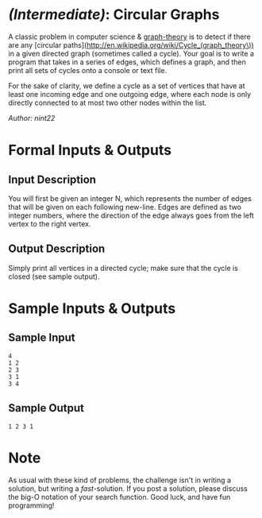 # [](#IntermediateIcon) *(Intermediate)*: Circular Graphs

A classic problem in computer science & [graph-theory](http://en.wikipedia.org/wiki/Graph_theory) is to detect if there are any [circular paths](http://en.wikipedia.org/wiki/Cycle_(graph_theory\)) in a given directed graph (sometimes called a cycle). Your goal is to write a program that takes in a series of edges, which defines a graph, and then print all sets of cycles onto a console or text file.

For the sake of clarity, we define a cycle as a set of vertices that have at least one incoming edge and one outgoing edge, where each node is only directly connected to at most two other nodes within the list.

*Author: nint22*

# Formal Inputs & Outputs
## Input Description

You will first be given an integer N, which represents the number of edges that will be given on each following new-line. Edges are defined as two integer numbers, where the direction of the edge always goes from the left vertex to the right vertex.

## Output Description

Simply print all vertices in a directed cycle; make sure that the cycle is closed (see sample output).

# Sample Inputs & Outputs
## Sample Input

    4
    1 2
    2 3
    3 1
    3 4

## Sample Output

    1 2 3 1

# Note

As usual with these kind of problems, the challenge isn't in writing a solution, but writing a *fast*-solution. If you post a solution, please discuss the big-O notation of your search function. Good luck, and have fun programming!